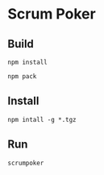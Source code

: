 # Scrum Poker

## Build
```
npm install
```

```
npm pack
```

## Install

```
npm intall -g *.tgz
```

## Run

```
scrumpoker
```
